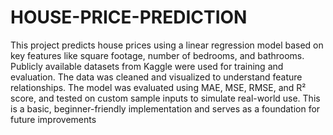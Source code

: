 # HOUSE-PRICE-PREDICTION
This project predicts house prices using a linear regression model based on key features like square footage, number of bedrooms, and bathrooms. Publicly available datasets from Kaggle were used for training and evaluation. The data was cleaned and visualized to understand feature relationships. The model was evaluated using MAE, MSE, RMSE, and R² score, and tested on custom sample inputs to simulate real-world use. This is a basic, beginner-friendly implementation and serves as a foundation for future improvements

